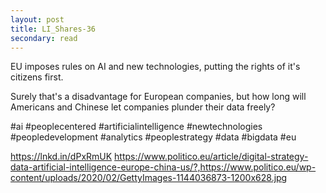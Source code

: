 ```yaml
---
layout: post
title: LI_Shares-36
secondary: read
---
```


EU imposes rules on AI and new technologies, putting the rights of it's citizens first.

Surely that's a disadvantage for European companies, but how long will Americans and Chinese let companies plunder their data freely?

 #ai #peoplecentered #artificialintelligence #newtechnologies #peopledevelopment #analytics #peoplestrategy #data #bigdata #eu

https://lnkd.in/dPxRmUK
https://www.politico.eu/article/digital-strategy-data-artificial-intelligence-europe-china-us/?,https://www.politico.eu/wp-content/uploads/2020/02/GettyImages-1144036873-1200x628.jpg
